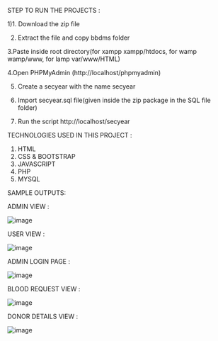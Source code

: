STEP TO RUN THE PROJECTS :

 1)1. Download the zip file

2. Extract the file and copy bbdms folder

3.Paste inside root directory(for xampp xampp/htdocs, for wamp wamp/www, for lamp var/www/HTML)

4.Open PHPMyAdmin (http://localhost/phpmyadmin)

5. Create a secyear with the name secyear

6. Import secyear.sql file(given inside the zip package in the SQL file folder)

7. Run the script http://localhost/secyear

TECHNOLOGIES USED IN THIS PROJECT : 

1) HTML
2) CSS & BOOTSTRAP
3) JAVASCRIPT
4) PHP
5) MYSQL

SAMPLE OUTPUTS:

ADMIN VIEW :

![image](https://github.com/BIJJAMRAMASAIMAHESWARAREDDY/BLOOD_BANK_MANAGEMENT_SYSTEM/assets/111236831/c4a4317b-a995-4caa-8d80-8e0d1ebb3af0)

USER VIEW :

![image](https://github.com/BIJJAMRAMASAIMAHESWARAREDDY/BLOOD_BANK_MANAGEMENT_SYSTEM/assets/111236831/96b2fe6b-cc39-4225-8271-263a57aad3f0)

ADMIN LOGIN PAGE :

![image](https://github.com/BIJJAMRAMASAIMAHESWARAREDDY/BLOOD_BANK_MANAGEMENT_SYSTEM/assets/111236831/dd81ed5e-7537-4e6a-a080-da10d5e3992a)

BLOOD REQUEST VIEW : 

![image](https://github.com/BIJJAMRAMASAIMAHESWARAREDDY/BLOOD_BANK_MANAGEMENT_SYSTEM/assets/111236831/f8730677-54a7-4163-adb7-ae7ccec6c523)

DONOR DETAILS VIEW : 

![image](https://github.com/BIJJAMRAMASAIMAHESWARAREDDY/BLOOD_BANK_MANAGEMENT_SYSTEM/assets/111236831/36db03a7-0f77-4361-830d-b7ca553ccb38)

